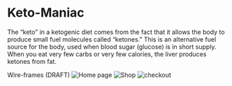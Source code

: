 # Keto-Maniac
The “keto” in a ketogenic diet comes from the fact that it allows the body to produce small fuel molecules called “ketones.” This is an alternative fuel source for the body, used when blood sugar (glucose) is in short supply. When you eat very few carbs or very few calories, the liver produces ketones from fat.










Wire-frames (DRAFT)
![Home page](https://user-images.githubusercontent.com/60155133/75123878-34bef380-5660-11ea-94aa-7751a7d45efa.png)
![Shop](https://user-images.githubusercontent.com/60155133/75123894-515b2b80-5660-11ea-89d9-19ceb3d46ffb.png)
![checkout](https://user-images.githubusercontent.com/60155133/75123903-5c15c080-5660-11ea-9a7e-49262fbeda4e.png)
